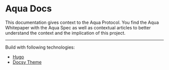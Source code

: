 Aqua Docs
=========

This documentation gives context to the Aqua Protocol. You find the
Aqua Whitepaper with the Aqua Spec as well as contextual articles to better
understand the context and the implication of this project.

---

Build with following technologies:

- [Hugo](https://gohugo.io)
- [Docsy Theme](https://example.docsy.dev/)

